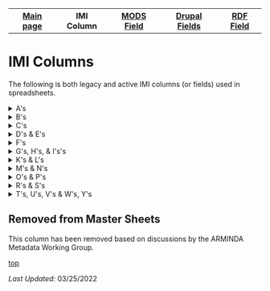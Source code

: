 <!DOCTYPE html>
<html>
<body>
<table style="width:100%">
  <tr>
    <th><a href="index.md">Main page</a></th>
	<th>IMI Column</th>
    <th><a href="MODS.md">MODS Field</a></th>
	<th><a href="DrupalFields.md">Drupal Fields</a></th>
    <th><a href="RDF.md">RDF Field</a></th>
  </tr>
<table>



<h1 id="top">IMI Columns</h1>
<p>The following is both legacy and active IMI columns (or fields) used in spreadsheets.</p>
<details>
<summary>A's</summary>
<br>	
		<li><a href="#removed">abstract_format</a> (removed): format of the abstract</li>
		<li><a href="#removed">accession_number</a> (removed): number associated with gallery items</li>
		<li><a href="advisor.md">advisors</a>: A person under whose supervision a student develops and/or presents an academic paper or project, including theses and capstone projects. </li>
		<li><a href="#removed">attach_additional_files</a> (removed)</li>
		<li><a href="#removed">author#_fname</a> (removed)</li>
		<li><a href="#removed">author#_lname</a> (removed)</li>
		<li><a href="#removed">author#_mname</a> (removed)</li>
		<li><a href="#removed">author#_suffix</a> (removed)</li>
</details>
<details>
<summary>B's</summary>
<br>	
		<li><a href="#removed">box</a> (removed): Box in which newspapers live in in the Archives</li>
		<li><a href="#removed">bp_categories</a> (removed): Possibly BePress categories of Academic Discipline</li>
		<li><a href="#removed">broad_creation_date</a> (removed): Date to accomidate a range associated with the creation of an item</li>
		<li><a href="#removed">broad_date</a> (removed): Date to accomidate a range associated with an item</li>
		<li><a href="bucket.md">bucket</a> : BePress inherited field which indicated the collection --bucket-- an item is associated with.</li>
		<li><a href="#removed">buy_link</a> (removed)</li>	
</details>
<details>
<summary>C's</summary>
<br>	
		<li><a href="#removed">calc_thumbnail_image_url	</a> (removed)</li>
		<li><a href="#removed">calc_url</a> (removed): Possible URL used in BePress</li>
		<li><a href="#removed">campus_location</a> (removed): Location of art on Whitman College campus where Sheehan art is displayed or stored.</li>
		<li><a href="#removed">catalog_id</a> (removed): Catalog number of museum item</li>
		<li><a href="#removed">city </a> (removed): City of publication</li>		
		<li><a href="#removed">collection_name	</a> (removed): Name of collection item is found in.</li>
		<li><a href="#removed">comments</a> (removed): Field for information not held elsewhere.</li>
		<li><a href="#removed">conference_track</a> (removed):Indicates WUC conference track in which item was presented. </li>
		<li><a href="contributors.md">contributors</a>: Identifies the entity or entities that made contributions to the creation of the resource, but whose contributions are secondary to any person or organization specified in the creator(s) field.</li>
		<li><a href="#removed">copyright_notes</a> (removed)</li>
		<li><a href="#removed">costume_design</a> (removed): Responsible party credited for the design of costumes depicted in image</li>
		<li><a href="#removed">cover_image_url</a> (removed)</li>		
		<li><a href="#removed">create_openurl	</a> (removed)</li>
		<li><a href="creators.md">creators</a>: identifies the entity/entities primarily responsible for maknig the resource.</li>
		<li><a href="#removed">cultural_affiliation</a> (removed): Affiliation related to item.</li>
		<li><a href="#removed">custom_citation	</a> (removed)</li>
</details>
<details>
<summary>D's & E's</summary>
<br>	
		<li><a href="#removed">date_created</a> (removed)</li>
		<li><a href="#removed">date_processed	</a> (removed)</li>
		<li><a href="department.md">department</a>: college division in which the item is </li>
		<li><a href="#removed">director</a> (removed): responsible party credited for directing the play depicted in image</li>
				<li><a href="#removed">display_date</a> (removed)</li>
		<li><a href="#removed">distribution_license	</a> (removed) </li>
		<li><a href="#removed">document_type	</a> (removed) </li>		
		<li><a href="#removed">donor</a> (removed)</li>
		<li><a href="#removed">download_file_format	</a> (removed)</li>
		<li><a href="#removed">duration	</a> (removed)</li>
		<li><a href="#removed">editor</a> (removed)</li>
		<li><a href="#removed">end_date</a> (removed)</li>
		<li><a href="#removed">endowment</a> (removed)</li>
		<li><a href="#remove">equipment</a> (removed)</li>
		<li><a href="#removed">ext_links</a> (removed)</li>
</details>
<details>
<summary>F's</summary>
<br>	
		<li><a href="field_abstract.md">field_abstract</a>: a summary of the resource, primarily used with scholarship objects.</li>
		<li><a href="field_access_terms.md">field_access_terms</a>: "Terms used to limit, restrict or coordinate access" - Islandora 8</li>
		<li><a href="field_alternative_title.md">field_alternative_title</a>: an alternative title of the described reresource including abbreviations and translations</li>
		<li><a href="field_date.display.md">field_date_display</a>: date of creation or publication of original object in human readable format for public viewing</li>
		<li><a href="field_description_long.md">field_description_long</a>: an account of the resource, primarily used for archival objects</li>
		<li><a href="file_display_hints.md">file_display_hints</a>: terms that will change how this resource is displayed</li>
		<li><a href="field_edtf_date.md">field_edtf_date</a>: encoded date of creation or publication of the original object that strips out qualifiers and date ranges to allow us to sort on date in ARMINDA</li>
		<li><a href="field_edtf_date_created.md">field_edtf_date_created</a>: encoded date of creation or publication of the original object with qualifiers and date ranges when applicable</li>
		<li><a href="field_edtf_date_issued.md">field_edtf_date_issue</a>: issue date of the newspaper</li>
		<li><a href="field_embargo_date.md">field_embargo_date</a>: date when item is released for public viewing</li>
		<li><a href="field_extent.md">field_extent</a>: statement of the physical size or duration of the object, such as dimensions, number of items, pages, or running time</li>
		<li><a href="funding_sources.md">field_funding_sources</a>: indicates institution or program that helped to fund research project</li>
		<li><a href="field_genre.md">field_genre</a>: a more detaile sub-type refining the broad Work Type element; provides a specific characterization of the nature or style of the original content source</li>
		<li><a href="field_geographic_subject.md">field_geographic_subject</a>: geographic subject headings</li>
		<li><a href="#graduation_year">field_graduation_year</a>: year anuthor graduated from Whitman College</li>
		<li><a href="field_identifier.md">field_identifier</a>: character string or number that clearly and uniquely identifies a digital object or resource. This field ensures that individual dibital object can be accessed, managed, stored, recalled,and used reliably</li>
		<li><a href="issue_num.md">field_issue_num</a>: indicate issue number sequential order of volume</li>
		<li><a href="language.md">field_language</a>: the non-English language of the source content being described (applied to textual or spoken (linguistic) content)</li>
		<li><a href="field_limited_access.md">field_limited_access</a>: field that indicates item may be accessed by only current Whitman affiliates</li>
		<li><a href="field_linked_agent.md">field_linked_agent</a>: label of a field instance populated by taxonomy terms from Corporate Body, Family, Person vocabularies</li>
		<li><a href="field_origin.md">field_origin</a>: provides place names associated with the creation or issuance of a resource</li>
		<li><a href="field_model.md">field_model</a>: Tells what content model the file is -- audio, image, etc; tells what type of file for Islandora to expect</li>
		<li><a href="permanent_url.md">field_permanent_url</a>: unique uri (uniform resource identifier) to the item</li>
		<li><a href="field_provenance.md">field_provenance</a>: contains provenance information about the subject : [currently] donor information and/or when and how the object was acquired</li>
		<li><a href="field_resource_type.md">field_resource_type</a>: basic conceptual indication of the kind of object being described, using broad terms</li>
		<li><a href="field_rights.md">field_rights</a>: URL that indicates copyright and/or creative commons status.</li>
		<li><a href="field_rights_contact.md">field_rights_contact</a> : HTML link to ARMINDA page linking to contact information for use by end users who wish to pursue required permissions for publication, dissemination, etc</li>
		<li><a href="field_source.md">field_source</a> : A related resource from which the described resource is derived</li>
		<li><a href="field_subject.md">field_subject</a> : Term(s) representing the primary topic(s) on which a work is focused.</li>
		<li><a href="field_url_external.md">field_url_external</a> : URL linking file content not hosted in ARMINDA to metadata record, in ARMINDA</li>
		<li><a href="field_volume_num.md">field_volume_num</a> : Volume of newspaper</li>
		<li><a href="field_weight.md">field_weight</a> : Indicates the order of a resource in a collection of resources</li>
		<li><a href="file.md">file</a> : Values contain field location of field that are used to create Drupal Media <a href="https://mjordan.github.io/islandora_workbench_docs/fields/">Islandora Workbench</a></li>
		<li><a href="#removed">file_list</a>(removed)</li>
		<li><a href="#removed">file_name_id</a>(removed)</li>
		<li><a href="filepath.md">filepath</a>: the filename of object; often times includes in ingest path for field - filename is in path -- a place holder field that keeps track of where items are, and helps us distinguish between individual objects along with unique_identifier</li>
		<li><a href="#removed">format</a>: (removed)</li>
		<li><a href="#removed">front_end_url</a>: removed</li>

</details>
<details>
<summary>G's, H's, & I's's</summary>
<br>		
		<li><a href="#removed">grant_information</a>: (removed)</li>
		<li><a href="#id.md">id</a> See <a href="pid.md">PID</a></li>
		<li><a href="#removed">identifier</a>: (removed)</li>
		<li><a href="#removed">image_caption</a>: (removed)</li>
		<li><a href="#removed">image_source</a>: (removed)</li>		
		<li><a href="#removed">instructor</a>: (removed)</li>
		<li><a href="#removed">insurance_value</a>: (removed)</li>
		<li><a href="#removed">irb_information</a>: (removed)</li>
		<li><a href="#removed">irb_number</a>: (removed)</li>
		<li><a href="#removed">issnum</a>: (removed)</li>
		<li><a href="#removed">item_identifier</a>: (removed)</li>
</details>
<details>
<summary>K's & L's</summary>
<br>
		<li><a href="#removed">lc_subject</a>: (removed)</li>
		<li><a href="#license_file">license_file</a></li>		
		<li><a href="#removed">lighting_design</a>: (removed)</li>
		<li><a href="line_num.md">line_num</a></li>
		<li><a href="#removed">local_handle</a>: (removed)</li>
		<li><a href="#removed">location</a>: (removed)</li>
</details>
<details>
<summary>M's & N's</summary>
<br>
		<li><a href="#removed">medium</a>: (removed)</li>		
		<li><a href="#removed">multimedia_format</a>: (removed)</li>
		<li><a href="#removed">multimedia_url</a>: (removed)</li>
		<li><a href="#removed">native_filename	</a>: (removed)</li>		
		<li><a href="#removed">native_filesize</a>: (removed)</li>
		<li><a href="#removed">number_artifacts</a>: (removed)</li>
</details>
<details>
<summary>O's & P's</summary>
<br>
		<li><a href="obj_file.md">obj_file</a></li>		
		<li><a href="#removed">oclc_number</a> : (removed)</li>
		<li><a href="#removed">old_cat_id	</a> - removed</li>
		<li><a href="#removed">pagecount</a> - removed</li>
		<li><a href="#removed">pages</a> - removed</li>		
		<li><a href="parent.md">parent</a></li>
		<li><a href="parent.id.md">parent_id</a></li>
		<li><a href="#removed">pdf_filename	</a> - removed</li>
		<li><a href="#removed">pdf_filesize	</a> - removed</li>
		<li><a href="pid.md">PID (field_pid)</a></li>		
		<li><a href="#removed">playwright</a> - removed</li>
		<li><a href="#removed">preview_image</a> - removed</li>
		<li><a href="#removed">previous_versions</a> - removed</li>
		<li><a href="#removed">production</a> - removed </li>
		<li><a href="#removed">production_decades</a> - removed</li>		
		<li><a href="#remove">production_info - removed	</a></li>
		<li><a href="#removed">production_year	</a> - removed</li>
		<li><a href="#removed">props_design</a> - removed</li>
		<li><a href="provenance.md">provenance (field_provenance)</a></></li>
		<li><a href="#removed">pub_season	</a> - removed</li>
		<li><a href="#removed">publication_date	</a> - removed</li>		
		<li><a href="publisher.md">publisher (field_linked_agent)</a></li>
</details>
<details>
<summary>R's & S's</summary>
<br>
		<li><a href="#removed">recommended_citation	</a> - removed</li>
		<li><a href="#removed">record_series</a> - removed</li>
		<li><a href="#removed">relation</a> - removed</li>
		<li><a href="#removed">research_project	</a> - removed</li>		
		<li><a href="rowNumber.md">rowNumber</a> - removed</li>
		<li><a href="#removed">series_id</a> - removed</li>
		<li><a href="#removed">session	</a> - removed</li>
		<li><a href="seq_number.md">seq_number</a> - removed</li>		
		<li><a href="#removed">set_design	</a> - removed</li>
		<li><a href="#removed">sound_design	</a> - removed</li>
		<li><a href="#removed">source_publication	</a> - removed</li>
		<li><a href="#removed">sponsor	</a> - removed</li>		
		<li><a href="#removed">stage_manager</a> - removed</li>
		<li><a href="#removed">start_date</a> - removed</li>
		<li><a href="#removed">state</a> - removed</li>
		<li><a href="#removed">subject_area</a></a> - removed</li>
		<li><a href="#removed">supplemental_filenames	</a> - removed</li>		
		<li><a href="#removed">supplemental_filesizes</a> - removed</li>
</details>
<details>
<summary>T's, U's, V's & W's, Y's</summary>
<br>
		<li><a href="#removed">tech_director</a> - removed</li>
		<li><a href="#removed">terms_of_use</a> - removed</li>
		<li><a href="title.md">title (title)</a></li>
		<li><a href="#removed">tracks</a> - removed</li>
		<li><a href="#removed">type_of_work	</a> - removed</li>
		<li><a href="#removed">update_reason</a> - removed</li>
		<li><a href="#removed">upload_cover_image</a> - removed</li>
		<li><a href="#removed">uploaders_email</a> - removed</li>
		<li><a href="#removed">uploader_userid</a> - removed</li>
		<li><a href="url_alias.md">url_alias</a></li>
		<li><a href="#removed">volnum</a> - removed</li>
		<li><a href="#removed">wf_areyouuploadingaf1</a> - removed</li>
		<li><a href="#removed">year_conference</a> - removed</li>	
</details>
<h2 id="removed">Removed from Master Sheets</h2>
<p>This column has been removed based on discussions by the ARMINDA Metadata Working Group.</p>	
<p><a href="#top">top</a></p>
<p><i>Last Updated: </i>03/25/2022</p>
</dl>
</html>
